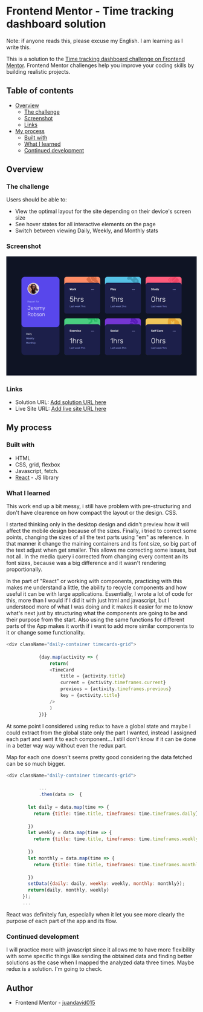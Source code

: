 # Frontend Mentor - Time tracking dashboard solution

Note: if anyone reads this, please excuse my English. I am learning as I write this.

This is a solution to the [Time tracking dashboard challenge on Frontend Mentor](https://www.frontendmentor.io/challenges/time-tracking-dashboard-UIQ7167Jw). Frontend Mentor challenges help you improve your coding skills by building realistic projects. 

## Table of contents

- [Overview](#overview)
  - [The challenge](#the-challenge)
  - [Screenshot](#screenshot)
  - [Links](#links)
- [My process](#my-process)
  - [Built with](#built-with)
  - [What I learned](#what-i-learned)
  - [Continued development](#continued-development)


## Overview

### The challenge

Users should be able to:

- View the optimal layout for the site depending on their device's screen size
- See hover states for all interactive elements on the page
- Switch between viewing Daily, Weekly, and Monthly stats

### Screenshot

![](./src/design/Desktop%20result.png)


### Links

- Solution URL: [Add solution URL here](https://your-solution-url.com)
- Live Site URL: [Add live site URL here](https://your-live-site-url.com)

## My process

### Built with

- HTML
- CSS, grid, flexbox
- Javascript, fetch.
- [React](https://reactjs.org/) - JS library


### What I learned

This work end up a bit messy, i still have problem with pre-structuring and don't have clearence on how
compact the layout or the design. CSS.

I started thinking only in the desktop design and didn't preview how it will affect the mobile design because of the sizes. Finally, i tried to correct some points, changing the sizes of all the text parts using "em" as reference. In that manner it change the maining containers and its font size, so big part of the text adjust when get smaller. This allows me correcting some issues, but not all. In the media query i corrected from changing every content an its font sizes, because was a big difference and it wasn't rendering proportionally.

In the part of "React" or working with components, practicing with this makes me understand a little, the ability to recycle components and how useful it can be with large applications. Essentially, I wrote a lot of code for this, more than I would if I did it with just html and javascript, but I understood more of what I was doing and it makes it easier for me to know what's next just by structuring what the components are going to be and their purpose from the start. Also using the same functions for different parts of the App makes it worth if i want to add more similar components to it or change some functionality. 

```js
<div className="daily-container timecards-grid">
        
            {day.map(activity => {
                return(
                <TimeCard 
                    title = {activity.title}
                    current = {activity.timeframes.current}
                    previous = {activity.timeframes.previous}
                    key = {activity.title}
                />
                )
            })}
```

At some point I considered using redux to have a global state and maybe I could extract from the global state only the part I wanted, instead I assigned each part and sent it to each component... I still don't know if it can be done in a better way way without even the redux part. 

Map for each one doesn't seems pretty good considering the data fetched can be so much bigger.

```js
<div className="daily-container timecards-grid">
        
            ...
            .then(data =>  {
        
        let daily = data.map(time => {
          return {title: time.title, timeframes: time.timeframes.daily};
          
        })
        let weekly = data.map(time => {
          return {title: time.title, timeframes: time.timeframes.weekly};
          
        })
        let monthly = data.map(time => {
          return {title: time.title, timeframes: time.timeframes.monthly};
          
        })
        setData({daily: daily, weekly: weekly, monthly: monthly});
        return(daily, monthly, weekly)
      }); 
      ...
```

React was definitely fun, especially when it let you see more clearly the purpose of each part of the app and its flow.


### Continued development

I will practice more with javascript since it allows me to have more flexibility with some specific things like sending the obtained data and finding better solutions as the case when I mapped the analyzed data three times. Maybe redux is a solution. I'm going to check.


## Author

- Frontend Mentor - [juandavid015](https://www.frontendmentor.io/profile/juandavid015)

